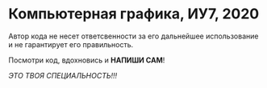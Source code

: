 # Компьютерная графика, ИУ7, 2020

Автор кода не несет ответсвенности за его дальнейшее использование и не гарантирует его правильность.

Посмотри код, вдохновись и **НАПИШИ САМ**!

*ЭТО ТВОЯ СПЕЦИАЛЬНОСТЬ!!!*

